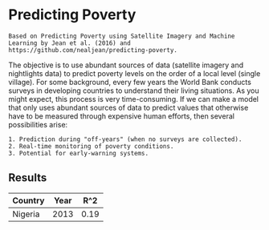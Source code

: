 # Predicting Poverty
    Based on Predicting Poverty using Satellite Imagery and Machine Learning by Jean et al. (2016) and https://github.com/nealjean/predicting-poverty.

The objective is to use abundant sources of data (satellite imagery and nightlights data) to predict poverty levels on the order of a local level (single village). For some background, every few years the World Bank conducts surveys in developing countries to understand their living situations. As you might expect, this process is very time-consuming. If we can make a model that only uses abundant sources of data to predict values that otherwise have to be measured through expensive human efforts, then several possibilities arise:

    1. Prediction during "off-years" (when no surveys are collected).
    2. Real-time monitoring of poverty conditions.
    3. Potential for early-warning systems.

## Results

|Country| Year	 |R^2	|
|-------|--------|-------|
|Nigeria|	2013	|0.19|


